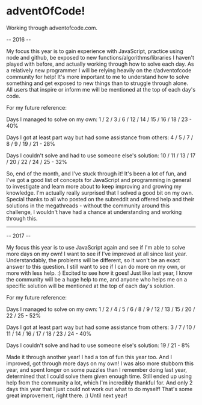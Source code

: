 # adventOfCode!
Working through adventofcode.com.

-- 2016 --

My focus this year is to gain experience with JavaScript, practice using node and github, be exposed to new functions/algorithms/libraries I haven't played with before, and actually working through how to solve each day. As a relatively new programmer I will be relying heavily on the r/adventofcode community for help! It's more important to me to understand how to solve something and get exposed to new things than to struggle through alone. All users that inspire or inform me will be mentioned at the top of each day's code. 

For my future reference:

Days I managed to solve on my own:
1 / 2 / 3 / 6 / 12 / 14 / 15 / 16 / 18 / 23 - 40%

Days I got at least part way but had some assistance from others:
4 / 5 / 7 / 8 / 9 / 19 / 21 - 28%

Days I couldn't solve and had to use someone else's solution:
10 / 11 / 13 / 17 / 20 / 22 / 24 / 25 - 32%

So, end of the month, and I've stuck through it! It's been a lot of fun, and I've got a good list of concepts for JavaScript and programming in general to investigate and learn more about to keep improving and growing my knowledge. I'm actually really surprised that I solved a good bit on my own. Special thanks to all who posted on the subreddit and offered help and their solutions in the megathreads - without the community around this challenge, I wouldn't have had a chance at understanding and working through this. 

----------------------------------------------------------------------------------------------------------------------------------------

-- 2017 --

My focus this year is to use JavaScript again and see if I'm able to solve more days on my own! I want to see if I've improved at all since last year. Understandably, the problems will be different, so it won't be an exact answer to this question. I still want to see if I can do more on my own, or more with less help. :) Excited to see how it goes! Just like last year, I know the community will be a huge help to me, and anyone who helps me on a specific solution will be mentioned at the top of each day's solution.

For my future reference:

Days I managed to solve on my own: 1 / 2 / 4 / 5 / 6 / 8 / 9 / 12 / 13 / 15 / 20 / 22 / 25 - 52%


Days I got at least part way but had some assistance from others: 3 / 7 / 10 / 11 / 14 / 16 / 17 / 18 / 23 / 24 - 40%


Days I couldn't solve and had to use someone else's solution: 19 / 21 - 8%

Made it through another year! I had a ton of fun this year too. And I improved, got through more days on my own! I was also more stubborn this year, and spent longer on some puzzles than I remember doing last year, determined that I could solve them given enough time. Still ended up using help from the community a lot, which I'm incredibly thankful for. And only 2 days this year that I just could not work out what to do myself! That's some great improvement, right there. :) Until next year!